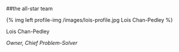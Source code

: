 ##the all-star team

<div id="lois-profile">

{% img left profile-img /images/lois-profile.jpg Lois Chan-Pedley %}

Lois Chan-Pedley

<em>Owner, Chief Problem-Solver</em>

</div>
